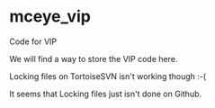 # mceye_vip
Code for VIP

We will find a way to store the VIP code here.

Locking files on TortoiseSVN isn't working though :-(

It seems that Locking files just isn't done on Github.
